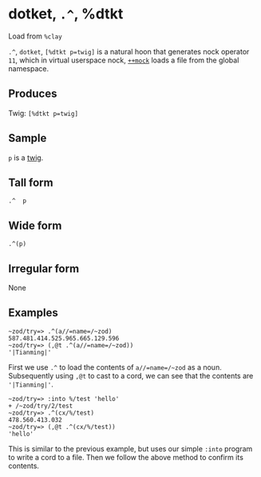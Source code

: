 dotket, `.^`, %dtkt
============================

Load from `%clay`

`.^`, `dotket`, `[%dtkt p=twig]` is a natural hoon that generates nock
operator `11`, which in virtual userspace nock, [`++mock`]() loads a
file from the global namespace.

Produces
--------

Twig: `[%dtkt p=twig]`

Sample
------

`p` is a [twig]().

Tall form
---------

    .^  p

Wide form
---------

    .^(p)

Irregular form
--------------

None

Examples
--------

    ~zod/try=> .^(a//=name=/~zod)
    587.481.414.525.965.665.129.596
    ~zod/try=> (,@t .^(a//=name=/~zod))
    '|Tianming|'

First we use `.^` to load the contents of `a//=name=/~zod` as a noun.
Subsequently using `,@t` to cast to a cord, we can see that the contents
are `'|Tianming|'`.

    ~zod/try=> :into %/test 'hello'
    + /~zod/try/2/test
    ~zod/try=> .^(cx/%/test)
    478.560.413.032
    ~zod/try=> (,@t .^(cx/%/test))
    'hello'

This is similar to the previous example, but uses our simple `:into`
program to write a cord to a file. Then we follow the above method to
confirm its contents.
